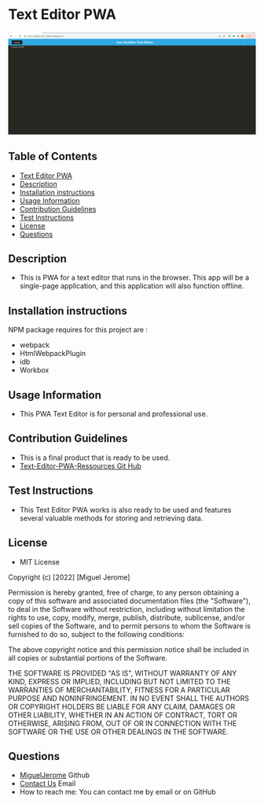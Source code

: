 # Text Editor PWA
![Text Editor PWA](./img/Screenshot%202022-09-25%20061952.png ) 

## Table of Contents
* [Text Editor PWA](#Text-Editor-PWA)
* [Description](#Description)
* [Installation instructions](#Installation-instructions)
* [Usage Information](#Usage-Information)
* [Contribution Guidelines](#Contribution-Guidelines)
* [Test Instructions](#Test-Instructions)
* [License](#License)
* [Questions](#Questions)

## Description
* This is PWA for a text editor that runs in the browser. This app will be a single-page application, and this application will also function offline.

## Installation instructions
NPM package requires for this project are :
* webpack
* HtmlWebpackPlugin
* idb
* Workbox


## Usage Information
* This PWA Text Editor is for personal and professional use.

## Contribution Guidelines
* This is a final product that is ready to be used.
* [Text-Editor-PWA-Ressources Git Hub](https://github.com/MiguelJerome/PWA-Text-Editor)

## Test Instructions
* This Text Editor PWA works is also ready to be used and features several valuable methods for storing and retrieving data.


## License
* MIT License

Copyright (c) [2022] [Miguel Jerome]

Permission is hereby granted, free of charge, to any person obtaining a copy
of this software and associated documentation files (the "Software"), to deal
in the Software without restriction, including without limitation the rights
to use, copy, modify, merge, publish, distribute, sublicense, and/or sell
copies of the Software, and to permit persons to whom the Software is
furnished to do so, subject to the following conditions:

The above copyright notice and this permission notice shall be included in all
copies or substantial portions of the Software.

THE SOFTWARE IS PROVIDED "AS IS", WITHOUT WARRANTY OF ANY KIND, EXPRESS OR
IMPLIED, INCLUDING BUT NOT LIMITED TO THE WARRANTIES OF MERCHANTABILITY,
FITNESS FOR A PARTICULAR PURPOSE AND NONINFRINGEMENT. IN NO EVENT SHALL THE
AUTHORS OR COPYRIGHT HOLDERS BE LIABLE FOR ANY CLAIM, DAMAGES OR OTHER
LIABILITY, WHETHER IN AN ACTION OF CONTRACT, TORT OR OTHERWISE, ARISING FROM,
OUT OF OR IN CONNECTION WITH THE SOFTWARE OR THE USE OR OTHER DEALINGS IN THE
SOFTWARE.

## Questions
* [MiguelJerome](https://github.com/MiguelJerome/) Github
* [Contact Us](mailto:2001326@collegelacite.ca) Email
* How to reach me: You can contact me by email or on GitHub